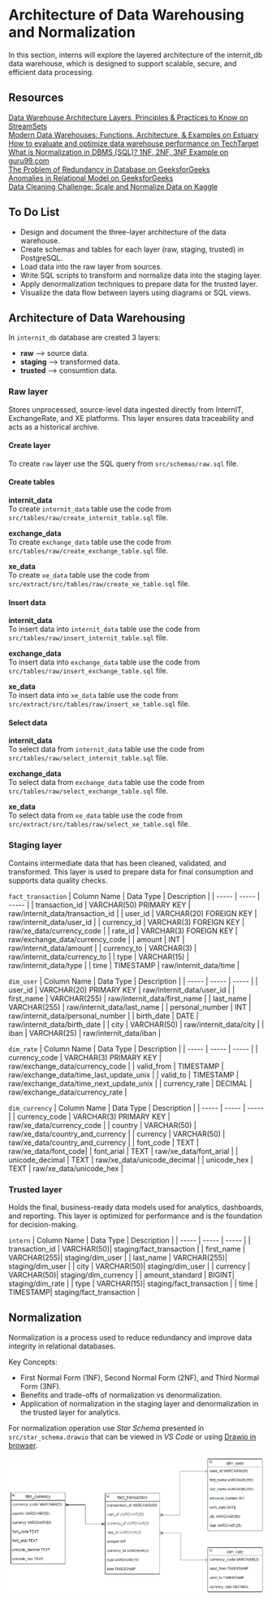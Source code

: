 # Architecture of Data Warehousing and Normalization
In this section, interns will explore the layered architecture of the internit_db data warehouse, which is designed to support scalable, secure, and efficient data processing.

## Resources
[Data Warehouse Architecture Layers, Principles & Practices to Know on StreamSets](https://streamsets.com/blog/data-warehouse-architecture-explained/)\
[Modern Data Warehouses: Functions, Architecture, & Examples on Estuary](https://estuary.dev/modern-data-warehouse/)\
[How to evaluate and optimize data warehouse performance on TechTarget](https://www.techtarget.com/searchdatamanagement/tip/How-to-evaluate-and-optimize-data-warehouse-performance)\
[What is Normalization in DBMS (SQL)? 1NF, 2NF, 3NF Example on guru99.com](https://www.guru99.com/database-normalization.html)\
[The Problem of Redundancy in Database on GeeksforGeeks](https://www.geeksforgeeks.org/the-problem-of-redundancy-in-database/)\
[Anomalies in Relational Model on GeeksforGeeks](https://www.geeksforgeeks.org/anomalies-in-relational-model/)\
[Data Cleaning Challenge: Scale and Normalize Data on Kaggle](https://www.kaggle.com/code/rtatman/data-cleaning-challenge-scale-and-normalize-data)

## To Do List
* Design and document the three-layer architecture of the data warehouse.
* Create schemas and tables for each layer (raw, staging, trusted) in PostgreSQL.
* Load data into the raw layer from sources.
* Write SQL scripts to transform and normalize data into the staging layer.
* Apply denormalization techniques to prepare data for the trusted layer.
* Visualize the data flow between layers using diagrams or SQL views.

## Architecture of Data Warehousing
In `internit_db` database are created 3 layers:
* **raw** --> source data.
* **staging** --> transformed data.
* **trusted** --> consumtion data.

### Raw layer
Stores unprocessed, source-level data ingested directly from InternIT, ExchangeRate, and XE platforms. This layer ensures data traceability and acts as a historical archive.

#### Create layer
To create `raw` layer use the SQL query from `src/schemas/raw.sql` file.

#### Create tables

**internit_data**\
To create `internit_data` table use the code from `src/tables/raw/create_internit_table.sql` file.

**exchange_data**\
To create `exchange_data` table use the code from `src/tables/raw/create_exchange_table.sql` file.

**xe_data**\
To create `xe_data` table use the code from `src/extract/src/tables/raw/create_xe_table.sql` file.

#### Insert data
**internit_data**\
To insert data into `internit_data` table use the code from `src/tables/raw/insert_internit_table.sql` file.

**exchange_data**\
To insert data into `exchange_data` table use the code from `src/tables/raw/insert_exchange_table.sql` file.

**xe_data**\
To insert data into `xe_data` table use the code from `src/extract/src/tables/raw/insert_xe_table.sql` file.

#### Select data
**internit_data**\
To select data from `internit_data` table use the code from `src/tables/raw/select_internit_table.sql` file.

**exchange_data**\
To select data from `exchange_data` table use the code from `src/tables/raw/select_exchange_table.sql` file.

**xe_data**\
To select data from `xe_data` table use the code from `src/extract/src/tables/raw/select_xe_table.sql` file.

### Staging layer
Contains intermediate data that has been cleaned, validated, and transformed. This layer is used to prepare data for final consumption and supports data quality checks.

`fact_transaction`
| Column Name | Data Type | Description |
| ----- | ----- | ----- |
| transaction_id | VARCHAR(50) PRIMARY KEY | raw/internit_data/transaction_id |
| user_id | VARCHAR(20) FOREIGN KEY | raw/internit_data/user_id |
| currency_id | VARCHAR(3) FOREIGN KEY | raw/xe_data/currency_code |
| rate_id | VARCHAR(3) FOREIGN KEY | raw/exchange_data/currency_code |
| amount | INT | raw/internit_data/amount |
| currency_to | VARCHAR(3) | raw/internit_data/currency_to |
| type | VARCHAR(15) | raw/internit_data/type |
| time | TIMESTAMP | raw/internit_data/time |

`dim_user`
| Column Name | Data Type | Description |
| ----- | ----- | ----- |
| user_id | VARCHAR(20) PRIMARY KEY | raw/internit_data/user_id |
| first_name | VARCHAR(255) | raw/internit_data/first_name |
| last_name | VARCHAR(255) | raw/internit_data/last_name |
| personal_number | INT | raw/internit_data/personal_number |
| birth_date | DATE | raw/internit_data/birth_date |
| city | VARCHAR(50) | raw/internit_data/city |
| iban | VARCHAR(25) | raw/internit_data/iban |

`dim_rate`
| Column Name | Data Type | Description |
| ----- | ----- | ----- |
| currency_code | VARCHAR(3) PRIMARY KEY | raw/exchange_data/currency_code |
| valid_from | TIMESTAMP |  raw/exchange_data/time_last_update_unix |
| valid_to | TIMESTAMP | raw/exchange_data/time_next_update_unix |
| currency_rate | DECIMAL | raw/exchange_data/currency_rate |

`dim_currency`
| Column Name | Data Type | Description |
| ----- | ----- | ----- |
| currency_code | VARCHAR(3) PRIMARY KEY | raw/xe_data/currency_code |
| country | VARCHAR(50) | raw/xe_data/country_and_currency |
| currency | VARCHAR(50) | raw/xe_data/country_and_currency |
| font_code | TEXT | raw/xe_data/font_code|
| font_arial | TEXT | raw/xe_data/font_arial |
| unicode_decimal | TEXT | raw/xe_data/unicode_decimal |
| unicode_hex | TEXT | raw/xe_data/unicode_hex |

### Trusted layer
Holds the final, business-ready data models used for analytics, dashboards, and reporting. This layer is optimized for performance and is the foundation for decision-making.

`intern`
| Column Name | Data Type | Description |
| ----- | ----- | ----- |
| transaction_id | VARCHAR(50)| staging/fact_transaction |
| first_name | VARCHAR(255)| staging/dim_user |
| last_name | VARCHAR(255)| staging/dim_user | 
| city | VARCHAR(50)| staging/dim_user | 
| currency | VARCHAR(50)| staging/dim_currency | 
| amount_standard | BIGINT| staging/dim_rate | 
| type | VARCHAR(15)| staging/fact_transaction | 
| time | TIMESTAMP| staging/fact_transaction | 

## Normalization
Normalization is a process used to reduce redundancy and improve data integrity in relational databases.

Key Concepts:
* First Normal Form (1NF), Second Normal Form (2NF), and Third Normal Form (3NF).
* Benefits and trade-offs of normalization vs denormalization.
* Application of normalization in the staging layer and denormalization in the trusted layer for analytics.

For normalization operation use *Star Schema* presented in `src/star_schema.drawio` that can be viewed in *VS Code* or using [Drawio in browser](https://www.drawio.com/).

![Image_02_01](../media/image_02_01.PNG)